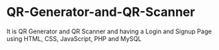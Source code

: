 # QR-Generator-and-QR-Scanner
It is QR Generator and QR Scanner and having a Login and Signup Page using HTML, CSS, JavaScript, PHP and MySQL
